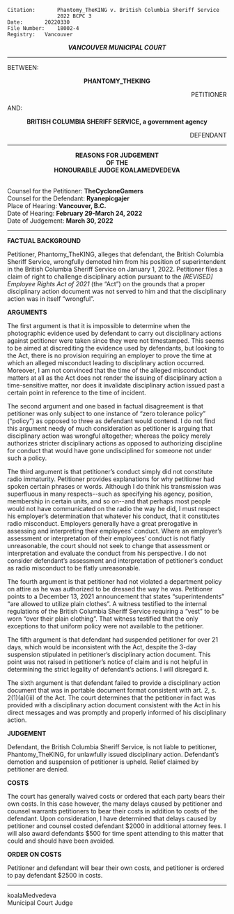 	Citation:       Phantomy_TheKING v. British Columbia Sheriff Service
                	2022 BCPC 3
	Date:		20220330
	File Number:	18002-4
	Registry:	Vancouver

<p align="center"><b><i>
				VANCOUVER MUNICIPAL COURT
</b></i>

---

BETWEEN:
<p align="center"><b>		PHANTOMY_THEKING			</b>
<p align="right">		PETITIONER
<p>				AND:
<p align="center"><b>		BRITISH COLUMBIA SHERIFF SERVICE, a government agency			</b>
<p align="right">		DEFENDANT

---
	
<p align="center"><b>		
				REASONS FOR JUDGEMENT
<br>				OF THE
<br>				HONOURABLE JUDGE KOALAMEDVEDEVA

</b>

<br>				Counsel for the Petitioner: **TheCycloneGamers**
<br>				Counsel for the Defendant: **Ryanepicgajer**
<br>				Place of Hearing: **Vancouver, B.C.**
<br>				Date of Hearing: **February 29-March 24, 2022**
<br>				Date of Judgement: **March 30, 2022**

---

**FACTUAL BACKGROUND**

Petitioner, Phantomy_TheKING, alleges that defendant, the British Columbia Sheriff Service, wrongfully demoted him from his position of superintendent in the British Columbia Sheriff Service on January 1, 2022. Petitioner files a claim of right to challenge disciplinary action pursuant to the *[REVISED] Employee Rights Act of 2021* (the “Act”) on the grounds that a proper disciplinary action document was not served to him and that the disciplinary action was in itself “wrongful”. 

**ARGUMENTS**

The first argument is that it is impossible to determine when the photographic evidence used by defendant to carry out disciplinary actions against petitioner were taken since they were not timestamped. This seems to be aimed at discrediting the evidence used by defendants, but looking to the Act, there is no provision requiring an employer to prove the time at which an alleged misconduct leading to disciplinary action occurred. Moreover, I am not convinced that the time of the alleged misconduct matters at all as the Act does not render the issuing of disciplinary action a time-sensitive matter, nor does it invalidate disciplinary action issued past a certain point in reference to the time of incident.

The second argument and one based in factual disagreement is that petitioner was only subject to one instance of “zero tolerance policy” (“policy”) as opposed to three as defendant would contend. I do not find this argument needy of much consideration as petitioner is arguing that disciplinary action was wrongful altogether; whereas the policy merely authorizes stricter disciplinary actions as opposed to authorizing discipline for conduct that would have gone undisciplined for someone not under such a policy.

The third argument is that petitioner’s conduct simply did not constitute radio immaturity. Petitioner provides explanations for why petitioner had spoken certain phrases or words. Although I do think his transmission was superfluous in many respects--such as specifying his agency, position, membership in certain units, and so on--and that perhaps most people would not have communicated on the radio the way he did, I must respect his employer’s determination that whatever his conduct, that it constitutes radio misconduct. Employers generally have a great prerogative in assessing and interpreting their employees’ conduct. Where an employer’s assessment or interpretation of their employees’ conduct is not flatly unreasonable, the court should not seek to change that assessment or interpretation and evaluate the conduct from his perspective. I do not consider defendant’s assessment and interpretation of petitioner’s conduct as radio misconduct to be flatly unreasonable.

The fourth argument is that petitioner had not violated a department policy on attire as he was authorized to be dressed the way he was. Petitioner points to a December 13, 2021 announcement that states “superintendents” “are allowed to utilize plain clothes”. A witness testified to the internal regulations of the British Columbia Sheriff Service requiring a “vest” to be worn “over their plain clothing”. That witness testified that the only exceptions to that uniform policy were not available to the petitioner. 

The fifth argument is that defendant had suspended petitioner for over 21 days, which would be inconsistent with the Act, despite the 3-day suspension stipulated in petitioner’s disciplinary action document. This point was not raised in petitioner’s notice of claim and is not helpful in determining the strict legality of defendant’s actions. I will disregard it.

The sixth argument is that defendant failed to provide a disciplinary action document that was in portable document format consistent with art. 2, s. 2(1)(a)(iii) of the Act. The court determines that the petitioner in fact was provided with a disciplinary action document consistent with the Act in his direct messages and was promptly and properly informed of his disciplinary action.

**JUDGEMENT**

Defendant, the British Columbia Sheriff Service, is not liable to petitioner, Phantomy_TheKING, for unlawfully issued disciplinary action. Defendant’s demotion and suspension of petitioner is upheld. Relief claimed by petitioner are denied.

**COSTS**

The court has generally waived costs or ordered that each party bears their own costs. In this case however, the many delays caused by petitioner and counsel warrants petitioners to bear their costs in addition to costs of the defendant. Upon consideration, I have determined that delays caused by petitioner and counsel costed defendant $2000 in additional attorney fees. I will also award defendants $500 for time spent attending to this matter that could and should have been avoided. 

**ORDER ON COSTS**

Petitioner and defendant will bear their own costs, and petitioner is ordered to pay defendant $2500 in costs.
		
---

koalaMedvedeva <br>	
Municipal Court Judge
